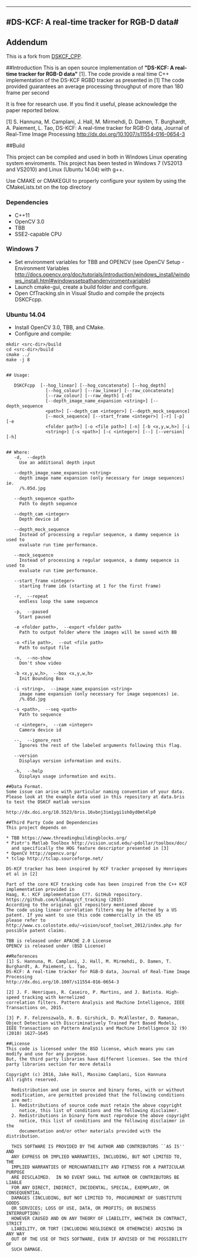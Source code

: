 -----------------------------------------------------------------
#DS-KCF: A real-time tracker for RGB-D data#
-----------------------------------------------------------------

## Addendum
This is a fork from [DSKCF\_CPP](https://github.com/mcamplan/DSKCF\_CPP).

##Introduction
This is an open source implementation of **"DS-KCF: A real-time tracker for RGB-D data"** [1]. 
The code provide a real time C++ implementation of the DS-KCF RGBD tracker as presented in [1]
The code provided guarantees an average processing throughput of more than 180 frame per second

It is free for research use. If you find it useful, please acknowledge the paper reported below. 

[1] S. Hannuna, M. Camplani, J. Hall, M. Mirmehdi, D. Damen, T. Burghardt, A. Paiement, L. Tao, 
DS-KCF: A real-time tracker for RGB-D data, Journal of Real-Time Image Processing
http://dx.doi.org/10.1007/s11554-016-0654-3


##Build

This project can be compiled and used in both in Windows Linux operating system enviroments.
This project has been tested in Windows 7 (VS2013 and VS2010) and Linux (Ubuntu 14.04) with g++.

Use CMAKE or CMAKEGUI to properly configure your system by using the  CMakeLists.txt on the top directory

### Dependencies
* C++11
* OpenCV 3.0
* TBB
* SSE2-capable CPU

### Windows 7
* Set environment variables for TBB and OPENCV (see OpenCV Setup - Environment Variables http://docs.opencv.org/doc/tutorials/introduction/windows_install/windows_install.html#windowssetpathandenviromentvariable)
* Launch cmake-gui, create a build folder and configure.
* Open CfTracking.sln in Visual Studio and compile the projects DSKCFcpp.

### Ubuntu 14.04
* Install OpenCV 3.0, TBB, and CMake.
* Configure and compile:
```
mkdir <src-dir>/build
cd <src-dir>/build
cmake ../
make -j 8


## Usage: 

   DSKCFcpp  [--hog_linear] [--hog_concatenate] [--hog_depth]
               [--hog_colour] [--raw_linear] [--raw_concatenate]
               [--raw_colour] [--raw_depth] [-d]
               [--depth_image_name_expansion <string>] [--depth_sequence
               <path>] [--depth_cam <integer>] [--depth_mock_sequence]
               [--mock_sequence] [--start_frame <integer>] [-r] [-p] [-e
               <folder path>] [-o <file path>] [-n] [-b <x,y,w,h>] [-i
               <string>] [-s <path>] [-c <integer>] [--] [--version] [-h]


## Where:
   -d,  --depth
     Use an additional depth input

   --depth_image_name_expansion <string>
     depth image name expansion (only necessary for image sequences) ie.
     /%.05d.jpg

   --depth_sequence <path>
     Path to depth sequence

   --depth_cam <integer>
     Depth device id

   --depth_mock_sequence
     Instead of processing a regular sequence, a dummy sequence is used to
     evaluate run time performance.

   --mock_sequence
     Instead of processing a regular sequence, a dummy sequence is used to
     evaluate run time performance.

   --start_frame <integer>
     starting frame idx (starting at 1 for the first frame)

   -r,  --repeat
     endless loop the same sequence

   -p,  --paused
     Start paused

   -e <folder path>,  --export <folder path>
     Path to output folder where the images will be saved with BB

   -o <file path>,  --out <file path>
     Path to output file

   -n,  --no-show
     Don't show video

   -b <x,y,w,h>,  --box <x,y,w,h>
     Init Bounding Box

   -i <string>,  --image_name_expansion <string>
     image name expansion (only necessary for image sequences) ie.
     /%.05d.jpg

   -s <path>,  --seq <path>
     Path to sequence

   -c <integer>,  --cam <integer>
     Camera device id

   --,  --ignore_rest
     Ignores the rest of the labeled arguments following this flag.

   --version
     Displays version information and exits.

   -h,  --help
     Displays usage information and exits.

##Data Format.
Some issue can arise with particular naming convention of your data. Please look at the example data used in this repository at data.bris
to test the DSKCF matlab version

http://dx.doi.org/10.5523/bris.16vbnj3im1ygi1sh0yd0mt4lp0
	 
##Third Party Code and Dependencies
This project depends on 

* TBB https://www.threadingbuildingblocks.org/
* Piotr's Matlab Toolbox http://vision.ucsd.edu/~pdollar/toolbox/doc/
  and specifically the HOG feature descriptor presented in [3]
* OpenCV http://opencv.org/
* tclap http://tclap.sourceforge.net/

DS-KCF tracker has been inspired by KCF tracker proposed by Henriques et al in [2]

Part of the core KCF tracking code has been inspired from the C++ KCF implementation provided in
Haag, K.: KCF implementation C??. GitHub repository. https://github.com/klahaag/cf_tracking (2015) 
According to the original git repository mentioned above
The code using linear correlation filters may be affected by a US patent. If you want to use this code commercially in the US 
please refer to http://www.cs.colostate.edu/~vision/ocof_toolset_2012/index.php for possible patent claims. 

TBB is released under APACHE 2.0 License
OPENCV is released under (BSD License)

##References
[1] S. Hannuna, M. Camplani, J. Hall, M. Mirmehdi, D. Damen, T. Burghardt, A. Paiement, L. Tao, 
DS-KCF: A real-time tracker for RGB-D data, Journal of Real-Time Image Processing
http://dx.doi.org/10.1007/s11554-016-0654-3

[2] J. F. Henriques, R. Caseiro, P. Martins, and J. Batista. High-speed tracking with kernelized 
correlation filters. Pattern Analysis and Machine Intelligence, IEEE Transactions on, 2015.

[3] P. F. Felzenszwalb, R. B. Girshick, D. McAllester, D. Ramanan, 
Object Detection with Discriminatively Trained Part Based Models, 
IEEE Transactions on Pattern Analysis and Machine Intelligence 32 (9) (2010) 1627–1645

##License
This code is licensed under the BSD license, which means you can modify and use for any purpose. 
But, the third party libraries have different licenses. See the third party libraries section for more details
	 
Copyright (c) 2016, Jake Hall, Massimo Camplani, Sion Hannuna 
All rights reserved.
 
  Redistribution and use in source and binary forms, with or without
  modification, are permitted provided that the following conditions
  are met:
  1. Redistributions of source code must retain the above copyright
     notice, this list of conditions and the following disclaimer.
  2. Redistributions in binary form must reproduce the above copyright
     notice, this list of conditions and the following disclaimer in the
     documentation and/or other materials provided with the distribution.
 
  THIS SOFTWARE IS PROVIDED BY THE AUTHOR AND CONTRIBUTORS ``AS IS'' AND
  ANY EXPRESS OR IMPLIED WARRANTIES, INCLUDING, BUT NOT LIMITED TO, THE
  IMPLIED WARRANTIES OF MERCHANTABILITY AND FITNESS FOR A PARTICULAR PURPOSE
  ARE DISCLAIMED.  IN NO EVENT SHALL THE AUTHOR OR CONTRIBUTORS BE LIABLE
  FOR ANY DIRECT, INDIRECT, INCIDENTAL, SPECIAL, EXEMPLARY, OR CONSEQUENTIAL
  DAMAGES (INCLUDING, BUT NOT LIMITED TO, PROCUREMENT OF SUBSTITUTE GOODS
  OR SERVICES; LOSS OF USE, DATA, OR PROFITS; OR BUSINESS INTERRUPTION)
  HOWEVER CAUSED AND ON ANY THEORY OF LIABILITY, WHETHER IN CONTRACT, STRICT
  LIABILITY, OR TORT (INCLUDING NEGLIGENCE OR OTHERWISE) ARISING IN ANY WAY
  OUT OF THE USE OF THIS SOFTWARE, EVEN IF ADVISED OF THE POSSIBILITY OF
  SUCH DAMAGE.
